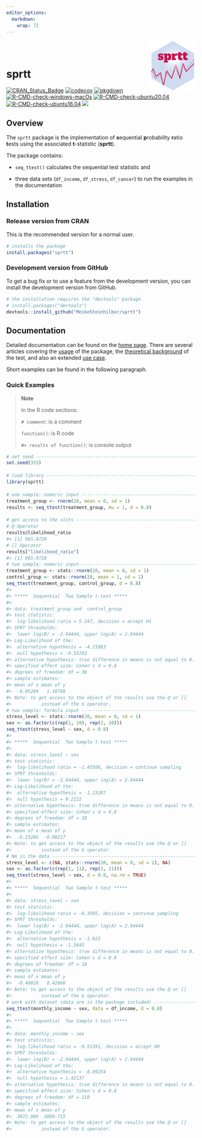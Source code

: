 ```yaml
---
editor_options: 
  markdown: 
    wrap: 72
---
```


<a href='https://meikesteinhilber.github.io/sprtt/'><img src="man/figures/logo.png" align="right" height="139"/></a>
<br> <br>

# sprtt

<!-- badges: start -->

[![CRAN_Status_Badge](http://www.r-pkg.org/badges/version/sprtt?color=red)](https://cran.r-project.org/package=sprtt)
[![codecov](https://codecov.io/gh/MeikeSteinhilber/sprtt/branch/main/graph/badge.svg?token=IQHTDTRBAW)](https://codecov.io/gh/MeikeSteinhilber/sprtt)
[![pkgdown](https://github.com/MeikeSteinhilber/sprtt/actions/workflows/pkgdown-pak.yaml/badge.svg)](https://github.com/MeikeSteinhilber/sprtt/actions/workflows/pkgdown-pak.yaml)
[![R-CMD-check-windows-macOs](https://github.com/MeikeSteinhilber/sprtt/workflows/R-CMD-check-windows-macOs/badge.svg)](https://github.com/MeikeSteinhilber/sprtt/actions)
[![R-CMD-check-ubuntu20.04](https://github.com/MeikeSteinhilber/sprtt/workflows/R-CMD-check-ubuntu20.04/badge.svg)](https://github.com/MeikeSteinhilber/sprtt/actions)
[![R-CMD-check-ubuntu16.04](https://github.com/MeikeSteinhilber/sprtt/workflows/R-CMD-check-ubuntu16.04/badge.svg)](https://github.com/MeikeSteinhilber/sprtt/actions)
[![](https://cranlogs.r-pkg.org/badges/grand-total/sprtt)](https://cran.r-project.org/package=sprtt)

<!-- badges: end -->

## Overview

The `sprtt` package is the implementation of **s**equential
**p**robability **r**atio **t**ests using the associated **t**-statistic
(**sprtt**).

The package contains:

-   `seq_ttest()` calculates the sequential test statistic and

-   three data sets (`df_income`, `df_stress`, `df_cancer`) to run the
    examples in the documentation

## Installation

### Release version from CRAN

This is the recommended version for a normal user.

``` r
# installs the package
install.packages("sprtt")
```

### Development version from GitHub

To get a bug fix or to use a feature from the development version, you
can install the development version from GitHub.

``` r
# the installation requires the "devtools" package
# install.packages("devtools")
devtools::install_github("MeikeSteinhilber/sprtt")
```

## Documentation

Detailed documentation can be found on the [home
page](https://meikesteinhilber.github.io/sprtt/index.html). There are
several articles covering the
[usage](https://meikesteinhilber.github.io/sprtt/articles/usage-sprtt.html)
of the package, the [theoretical
background](https://meikesteinhilber.github.io/sprtt/articles/sequential_testing.html)
of the test, and also an extended [use
case](https://meikesteinhilber.github.io/sprtt/articles/use-case.html).

Short examples can be found in the following paragraph.

### Quick Examples

> **Note**
>
> In the R code sections:
>
> `# comment`: is a comment
>
> `function()`: is R code
>
> `#> results of function()`: is console output

``` r
# set seed --------------------------------------------------------------------
set.seed(333)

# load library ----------------------------------------------------------------
library(sprtt)

# one sample: numeric input ---------------------------------------------------
treatment_group <- rnorm(20, mean = 0, sd = 1)
results <- seq_ttest(treatment_group, mu = 1, d = 0.8)

# get access to the slots -----------------------------------------------------
# @ Operator
results@likelihood_ratio
#> [1] 965.0728
# [] Operator
results["likelihood_ratio"]
#> [1] 965.0728
# two sample: numeric input----------------------------------------------------
treatment_group <- stats::rnorm(20, mean = 0, sd = 1)
control_group <- stats::rnorm(20, mean = 1, sd = 1)
seq_ttest(treatment_group, control_group, d = 0.8)
#> 
#> *****  Sequential  Two Sample t-test *****
#> 
#> data: treatment_group and  control_group
#> test statistic:
#>  log-likelihood ratio = 5.347, decision = accept H1
#> SPRT thresholds:
#>  lower log(B) = -2.94444, upper log(A) = 2.94444
#> Log-Likelihood of the:
#>  alternative hypothesis = -4.21063
#>  null hypothesis = -9.55763
#> alternative hypothesis: true difference in means is not equal to 0.
#> specified effect size: Cohen's d = 0.8
#> degrees of freedom: df = 38
#> sample estimates:
#> mean of x mean of y 
#>  -0.05204   1.18768 
#> Note: to get access to the object of the results use the @ or []
#>           instead of the $ operator.
# two sample: formula input ---------------------------------------------------
stress_level <- stats::rnorm(20, mean = 0, sd = 1)
sex <- as.factor(c(rep(1, 10), rep(2, 10)))
seq_ttest(stress_level ~ sex, d = 0.8)
#> 
#> *****  Sequential  Two Sample t-test *****
#> 
#> data: stress_level ~ sex
#> test statistic:
#>  log-likelihood ratio = -1.45506, decision = continue sampling
#> SPRT thresholds:
#>  lower log(B) = -2.94444, upper log(A) = 2.94444
#> Log-Likelihood of the:
#>  alternative hypothesis = -1.23287
#>  null hypothesis = 0.2222
#> alternative hypothesis: true difference in means is not equal to 0.
#> specified effect size: Cohen's d = 0.8
#> degrees of freedom: df = 18
#> sample estimates:
#> mean of x mean of y 
#>  -0.23286  -0.08217 
#> Note: to get access to the object of the results use the @ or []
#>           instead of the $ operator.
# NA in the data --------------------------------------------------------------
stress_level <- c(NA, stats::rnorm(20, mean = 0, sd = 2), NA)
sex <- as.factor(c(rep(1, 11), rep(2, 11)))
seq_ttest(stress_level ~ sex, d = 0.8, na.rm = TRUE)
#> 
#> *****  Sequential  Two Sample t-test *****
#> 
#> data: stress_level ~ sex
#> test statistic:
#>  log-likelihood ratio = -0.3585, decision = continue sampling
#> SPRT thresholds:
#>  lower log(B) = -2.94444, upper log(A) = 2.94444
#> Log-Likelihood of the:
#>  alternative hypothesis = -1.923
#>  null hypothesis = -1.5645
#> alternative hypothesis: true difference in means is not equal to 0.
#> specified effect size: Cohen's d = 0.8
#> degrees of freedom: df = 18
#> sample estimates:
#> mean of x mean of y 
#>  -0.40818   0.42068 
#> Note: to get access to the object of the results use the @ or []
#>           instead of the $ operator.
# work with dataset (data are in the package included) ------------------------
seq_ttest(monthly_income ~ sex, data = df_income, d = 0.8)
#> 
#> *****  Sequential  Two Sample t-test *****
#> 
#> data: monthly_income ~ sex
#> test statistic:
#>  log-likelihood ratio = -9.51391, decision = accept H0
#> SPRT thresholds:
#>  lower log(B) = -2.94444, upper log(A) = 2.94444
#> Log-Likelihood of the:
#>  alternative hypothesis = -8.09254
#>  null hypothesis = 1.42137
#> alternative hypothesis: true difference in means is not equal to 0.
#> specified effect size: Cohen's d = 0.8
#> degrees of freedom: df = 118
#> sample estimates:
#> mean of x mean of y 
#>  3072.086  3080.715 
#> Note: to get access to the object of the results use the @ or []
#>           instead of the $ operator.
```
